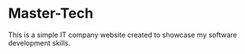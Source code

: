 # Master-Tech
This is a simple IT company website created to showcase my software development skills.
